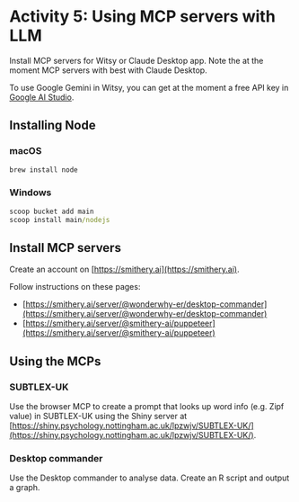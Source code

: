 # Activity 5: Using MCP servers with LLM

Install MCP servers for Witsy or Claude Desktop app. Note the at the moment MCP servers with best with Claude Desktop.

To use Google Gemini in Witsy, you can get at the moment a free API key in [Google AI Studio](https://aistudio.google.com/app/apikey).

## Installing Node

### macOS

```sh
brew install node
```

### Windows

```cmd
scoop bucket add main
scoop install main/nodejs
```

## Install MCP servers

Create an account on [https://smithery.ai](https://smithery.ai).

Follow instructions on these pages:

- [https://smithery.ai/server/@wonderwhy-er/desktop-commander](https://smithery.ai/server/@wonderwhy-er/desktop-commander)
- [https://smithery.ai/server/@smithery-ai/puppeteer](https://smithery.ai/server/@smithery-ai/puppeteer)

## Using the MCPs

### SUBTLEX-UK

Use the browser MCP to create a prompt that looks up word info (e.g. Zipf value) in SUBTLEX-UK using the Shiny server at [https://shiny.psychology.nottingham.ac.uk/lpzwjv/SUBTLEX-UK/](https://shiny.psychology.nottingham.ac.uk/lpzwjv/SUBTLEX-UK/).

### Desktop commander

Use the Desktop commander to analyse data. Create an R script and output a graph.

